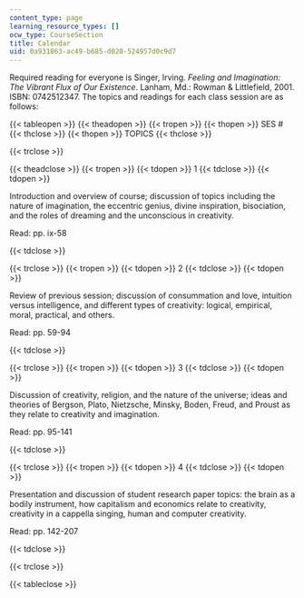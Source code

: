 ```yaml
---
content_type: page
learning_resource_types: []
ocw_type: CourseSection
title: Calendar
uid: 0a931863-ac49-b685-d020-524957d0c9d7
---
```


Required reading for everyone is Singer, Irving. _Feeling and Imagination: The Vibrant Flux of Our Existence_. Lanham, Md.: Rowman & Littlefield, 2001. ISBN: 0742512347. The topics and readings for each class session are as follows:

{{< tableopen >}}
{{< theadopen >}}
{{< tropen >}}
{{< thopen >}}
SES #
{{< thclose >}}
{{< thopen >}}
TOPICS
{{< thclose >}}

{{< trclose >}}

{{< theadclose >}}
{{< tropen >}}
{{< tdopen >}}
1
{{< tdclose >}}
{{< tdopen >}}


Introduction and overview of course; discussion of topics including the nature of imagination, the eccentric genius, divine inspiration, bisociation, and the roles of dreaming and the unconscious in creativity.

Read: pp. ix-58


{{< tdclose >}}

{{< trclose >}}
{{< tropen >}}
{{< tdopen >}}
2
{{< tdclose >}}
{{< tdopen >}}


Review of previous session; discussion of consummation and love, intuition versus intelligence, and different types of creativity: logical, empirical, moral, practical, and others.

Read: pp. 59-94


{{< tdclose >}}

{{< trclose >}}
{{< tropen >}}
{{< tdopen >}}
3
{{< tdclose >}}
{{< tdopen >}}


Discussion of creativity, religion, and the nature of the universe; ideas and theories of Bergson, Plato, Nietzsche, Minsky, Boden, Freud, and Proust as they relate to creativity and imagination.

Read: pp. 95-141


{{< tdclose >}}

{{< trclose >}}
{{< tropen >}}
{{< tdopen >}}
4
{{< tdclose >}}
{{< tdopen >}}


Presentation and discussion of student research paper topics: the brain as a bodily instrument, how capitalism and economics relate to creativity, creativity in a cappella singing, human and computer creativity.

Read: pp. 142-207


{{< tdclose >}}

{{< trclose >}}

{{< tableclose >}}
